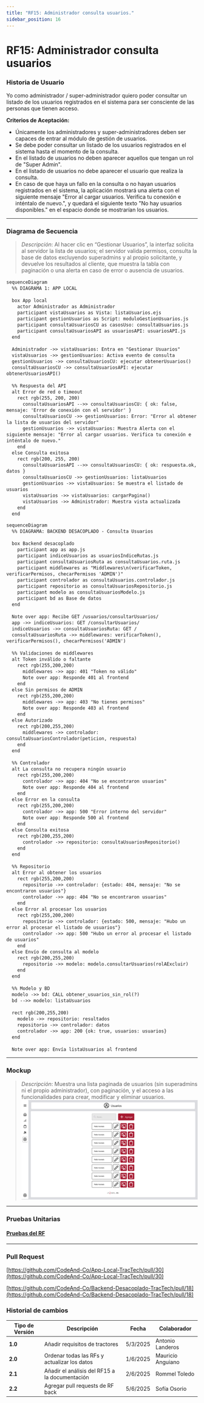 ```yaml
---
title: "RF15: Administrador consulta usuarios."  
sidebar_position: 16
---
```


# RF15: Administrador consulta usuarios

### Historia de Usuario

Yo como administrador / super-administrador quiero poder consultar un listado de los usuarios registrados en el sistema para ser consciente de las personas que tienen acceso.

  **Criterios de Aceptación:**
  - Únicamente los administradores y super-administradores deben ser capaces de entrar al módulo de gestión de usuarios.
  - Se debe poder consultar un listado de los usuarios registrados en el sistema hasta el momento de la consulta.
  - En el listado de usuarios no deben aparecer aquellos que tengan un rol de "Super Admin".
  - En el listado de usuarios no debe aparecer el usuario que realiza la consulta.
  - En caso de que haya un fallo en la consulta o no hayan usuarios registrados en el sistema, la aplicación mostrará una alerta con el siguiente mensaje "Error al cargar usuarios. Verifica tu conexión e inténtalo de nuevo.", y quedará el siguiente texto "No hay usuarios disponibles." en el espacio donde se mostrarían los usuarios.

---

### Diagrama de Secuencia

> *Descripción*: Al hacer clic en “Gestionar Usuarios”, la interfaz solicita al servidor la lista de usuarios; el servidor valida permisos, consulta la base de datos excluyendo superadmins y al propio solicitante, y devuelve los resultados al cliente, que muestra la tabla con paginación o una alerta en caso de error o ausencia de usuarios.

```mermaid
sequenceDiagram
  %% DIAGRAMA 1: APP LOCAL

  box App local
    actor Administrador as Administrador
    participant vistaUsuarios as Vista: listaUsuarios.ejs
    participant gestionUsuarios as Script: moduloGestionUsuarios.js
    participant consultaUsuariosCU as casosUso: consultaUsuarios.js
    participant consultaUsuariosAPI as usuariosAPI: usuariosAPI.js
  end

  Administrador ->> vistaUsuarios: Entra en "Gestionar Usuarios"
  vistaUsuarios ->> gestionUsuarios: Activa evento de consulta
  gestionUsuarios ->> consultaUsuariosCU: ejecutar obtenerUsuarios()
  consultaUsuariosCU ->> consultaUsuariosAPI: ejecutar obtenerUsuariosAPI()

  %% Respuesta del API
  alt Error de red o timeout
    rect rgb(255, 200, 200)
      consultaUsuariosAPI -->> consultaUsuariosCU: { ok: false, mensaje: 'Error de conexión con el servidor' }
      consultaUsuariosCU ->> gestionUsuarios: Error: "Error al obtener la lista de usuarios del servidor"
      gestionUsuarios ->> vistaUsuarios: Muestra Alerta con el siguiente mensaje: "Error al cargar usuarios. Verifica tu conexión e inténtalo de nuevo."
    end
  else Consulta exitosa
    rect rgb(200, 255, 200)
      consultaUsuariosAPI -->> consultaUsuariosCU: { ok: respuesta.ok, datos }
      consultaUsuariosCU ->> gestionUsuarios: listaUsuarios
      gestionUsuarios ->> vistaUsuarios: Se muestra el listado de usuarios
      vistaUsuarios ->> vistaUsuarios: cargarPagina()
      vistaUsuarios ->> Administrador: Muestra vista actualizada
    end
  end
```

```mermaid
sequenceDiagram
  %% DIAGRAMA: BACKEND DESACOPLADO - Consulta Usuarios

  box Backend desacoplado
    participant app as app.js
    participant indiceUsuarios as usuariosIndiceRutas.js
    participant consultaUsuariosRuta as consultaUsuarios.ruta.js
    participant middlewares as "Middlewares\n(verificarToken, verificarPermisos, checarPermisos 'ADMIN')"
    participant controlador as consultaUsuarios.controlador.js
    participant repositorio as consultaUsuariosRepositorio.js
    participant modelo as consultaUsuariosModelo.js
    participant bd as Base de datos
  end

  Note over app: Recibe GET /usuarios/consultarUsuarios/
  app ->> indiceUsuarios: GET /consultarUsuarios/
  indiceUsuarios ->> consultaUsuariosRuta: GET /
  consultaUsuariosRuta ->> middlewares: verificarToken(), verificarPermisos(), checarPermisos('ADMIN')

  %% Validaciones de middlewares
  alt Token inválido o faltante
    rect rgb(255,200,200)
      middlewares ->> app: 401 "Token no válido"
      Note over app: Responde 401 al frontend
    end
  else Sin permisos de ADMIN
    rect rgb(255,200,200)
      middlewares ->> app: 403 "No tienes permisos"
      Note over app: Responde 403 al frontend
    end
  else Autorizado
    rect rgb(200,255,200)
      middlewares ->> controlador: consultaUsuariosControlador(peticion, respuesta)
    end
  end

  %% Controlador
  alt La consulta no recupera ningún usuario
    rect rgb(255,200,200)
      controlador ->> app: 404 "No se encontraron usuarios"
      Note over app: Responde 404 al frontend
    end
  else Error en la consulta
    rect rgb(255,200,200)
      controlador ->> app: 500 "Error interno del servidor"
      Note over app: Responde 500 al frontend
    end
  else Consulta exitosa
    rect rgb(200,255,200)
      controlador ->> repositorio: consultaUsuariosRepositorio()
    end
  end

  %% Repositorio
  alt Error al obtener los usuarios
    rect rgb(255,200,200)
      repositorio ->> controlador: {estado: 404, mensaje: "No se encontraron usuarios"}
      controlador ->> app: 404 "No se encontraron usuarios"
    end
  else Error al procesar los usuarios
    rect rgb(255,200,200)
      repositorio ->> controlador: {estado: 500, mensaje: "Hubo un error al procesar el listado de usuarios"}
      controlador ->> app: 500 "Hubo un error al procesar el listado de usuarios"
    end
  else Envío de consulta al modelo
    rect rgb(200,255,200)
      repositorio ->> modelo: modelo.consultarUsuarios(rolAExcluir)
    end
  end

  %% Modelo y BD
  modelo ->> bd: CALL obtener_usuarios_sin_rol(?)
  bd -->> modelo: listaUsuarios

  rect rgb(200,255,200)
    modelo ->> repositorio: resultados
    repositorio ->> controlador: datos
    controlador ->> app: 200 {ok: true, usuarios: usuarios}
  end

  Note over app: Envía listaUsuarios al frontend
```

---

### Mockup

> *Descripción*: Muestra una lista paginada de usuarios (sin superadmins ni el propio administrador), con paginación, y el acceso a las funcionalidades para crear, modificar y eliminar usuarios.
![Mockup](./mockups/GestionUsuarios.png)

---

### Pruebas Unitarias 

#### [Pruebas del RF](https://docs.google.com/spreadsheets/d/1W-JW32dTsfI22-Yl5LydMhiu-oXHH_xo3hWvK6FHeLw/edit?gid=2140763117#gid=2140763117)

---

### Pull Request

[https://github.com/CodeAnd-Co/App-Local-TracTech/pull/30](https://github.com/CodeAnd-Co/App-Local-TracTech/pull/30)

[https://github.com/CodeAnd-Co/Backend-Desacoplado-TracTech/pull/18](https://github.com/CodeAnd-Co/Backend-Desacoplado-TracTech/pull/18)

### Historial de cambios

| **Tipo de Versión** | **Descripción**                            | **Fecha** | **Colaborador**         |
| ------------------- | ------------------------------------------ | --------- | ----------------------- |
| **1.0**             |  Añadir requisitos de tractores            | 5/3/2025  | Antonio Landeros           |
| **2.0**             |  Ordenar todas las RFs y actualizar los datos | 1/6/2025  | Mauricio Anguiano|
| **2.1**             |  Añadir el análisis del RF15 a la documentación | 2/6/2025  | Rommel Toledo|
| **2.2**             |  Agregar pull requests de RF back | 5/6/2025  | Sofía Osorio|